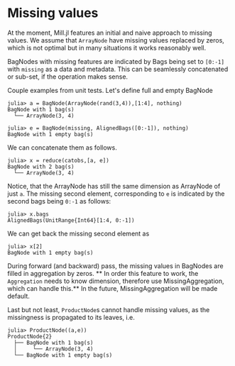 # Missing values

At the moment, Mill.jl features an initial and naive approach to missing values. We assume that `ArrayNode` have missing values replaced by zeros, which is not optimal but in many situations it works reasonably well.

BagNodes with missing features are indicated by Bags being set to `[0:-1]` with `missing` as a data and metadata. This can be seamlessly concatenated or sub-set, if the operation makes sense.

Couple examples from unit tests. Let's define full and empty BagNode
```
julia> a = BagNode(ArrayNode(rand(3,4)),[1:4], nothing)
BagNode with 1 bag(s)
  └── ArrayNode(3, 4)

julia> e = BagNode(missing, AlignedBags([0:-1]), nothing)
BagNode with 1 empty bag(s)
```

We can concatenate them as follows.
```
julia> x = reduce(catobs,[a, e])
BagNode with 2 bag(s)
  └── ArrayNode(3, 4)
```
Notice, that the ArrayNode has still the same dimension as ArrayNode of just `a`. The missing second element, corresponding to `e` is indicated by the second bags being `0:-1` as follows:
```
julia> x.bags
AlignedBags(UnitRange{Int64}[1:4, 0:-1])
```

We can get back the missing second element as
```
julia> x[2]
BagNode with 1 empty bag(s)
```

During forward (and backward) pass, the missing values in BagNodes are filled in aggregation by zeros. ** In order this feature to work, the `Aggregation` needs to know dimension, therefore use MissingAggregation, which can handle this.** In the future, MissingAggregation will be made default.

Last but not least,
`ProductNode`s cannot handle missing values, as the missingness is propagated to its leaves, i.e.
```
julia> ProductNode((a,e))
ProductNode{2}
  ├── BagNode with 1 bag(s)
  │     └── ArrayNode(3, 4)
  └── BagNode with 1 empty bag(s)
```
